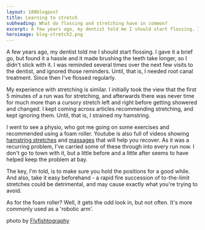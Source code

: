 ```yaml
---
layout: 180blogpost
title: Learning to stretch
subheading: What do flossing and stretching have in common?
excerpt: A few years ago, my dentist told me I should start flossing. I gave it a brief go, but found it a hassle. But what has this got to do with stretching?
heroimage: blog-stretch2.png
---
```


<p>A few years ago, my dentist told me I should start flossing. I gave it a brief go, but found it a hassle and it made brushing the teeth take longer, so I didn't stick with it. I was reminded several times over the next few visits to the dentist, and ignored those reminders. Until, that is, I needed root canal treatment. Since then I've flossed regularly.</p>

<p>My experience with stretching is similar. I initially took the view that the first 5 minutes of a run was for stretching, and afterwards there was never time for much more than a cursory stretch left and right before getting showered and changed. I kept coming across articles recommending stretching, and kept ignoring them. Until, that is, I strained my hamstring.</p>

<p>I went to see a physio, who got me going on some exercises and recommended using a foam roller. Youtube is also full of videos showing <a href="https://www.youtube.com/watch?v=vG_SZ6o2hD0">hamstring stretches</a> and <a href="https://www.youtube.com/watch?v=DGIBHcREljk">massages</a> that will help you recover. As it was a recurring problem, I've carried some of these through into every run now. I don't go to town with it, but a little before and a little after seems to have helped keep the problem at bay. </p>

<p>The key, I'm told, is to make sure you hold the positions for a good while. And also, take it easy beforehand -  a rapid fire succession of to-the-limit stretches could be detrimental, and may cause exactly what you're trying to avoid.</p>

<p>As for the foam roller? Well, it gets the odd look in, but not often. It's more commonly used as a 'robotic arm'.</p>

<p class="photocredit text-muted"><i class="fa fa-creative-commons fa-fw"></i> photo by <a href="https://www.flickr.com/photos/92135602@N08/">Flyfishtography</a></p>

